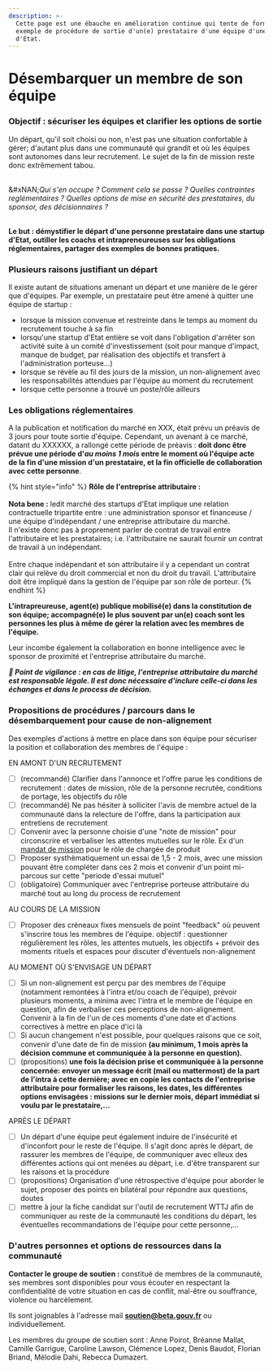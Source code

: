 ```yaml
---
description: >-
  Cette page est une ébauche en amélioration continue qui tente de formaliser un
  exemple de procédure de sortie d'un(e) prestataire d'une équipe d'une startup
  d'Etat.
---
```


# Désembarquer un membre de son équipe

### Objectif : sécuriser les équipes et clarifier les options de sortie

Un départ, qu'il soit choisi ou non, n'est pas une situation confortable à gérer; d'autant plus dans une communauté qui grandit et où les équipes sont autonomes dans leur recrutement. Le sujet de la fin de mission reste donc extrêmement tabou.&#x20;

\
&#xNAN;_&#x51;ui s'en occupe ? Comment cela se passe ? Quelles contraintes reglémentaires ? Quelles options de mise en sécurité des prestataires, du sponsor, des décisionnaires ?_&#x20;

\
**Le but : démystifier le départ d'une personne prestataire dans une startup d'Etat, outiller les coachs et intrapreneureuses sur les obligations réglementaires, partager des exemples de bonnes pratiques.**&#x20;

### Plusieurs raisons justifiant un départ

Il existe autant de situations amenant un départ et une manière de le gérer que d'équipes. Par exemple, un prestataire peut être amené à quitter une équipe de startup :&#x20;

* lorsque la mission convenue et restreinte dans le temps au moment du recrutement touche à sa fin
* lorsqu'une startup d'Etat entière se voit dans l'obligation d'arrêter son activité suite à un comité d'investissement (soit pour manque d'impact, manque de budget, par réalisation des objectifs et transfert à l'administration porteuse...)
* lorsque se révèle au fil des jours de la mission, un non-alignement avec les responsabilités attendues par l'équipe au moment du recrutement
* lorsque cette personne a trouvé un poste/rôle ailleurs&#x20;

### Les obligations réglementaires

A la publication et notification du marché en XXX, était prévu un préavis de 3 jours pour toute sortie d'équipe. Cependant, un avenant à ce marché, datant du XXXXXX, a rallongé cette période de préavis : **doit donc être prévue une période d'**_**au moins 1 mois**_**&#x20;entre le moment où l'équipe acte de la fin d'une mission d'un prestataire, et la fin officielle de collaboration avec cette personne**.&#x20;

{% hint style="info" %}
**Rôle de l'entreprise attributaire :** \
\
**Nota bene :** ledit marché des startups d'Etat implique une relation contractuelle tripartite entre : une administration sponsor et financeuse / une équipe d'indépendant / une entreprise attributaire du marché. \
Il n'existe donc pas à proprement parler de contrat de travail entre l'attributaire et les prestataires; i.e. l'attributaire ne saurait fournir un contrat de travail à un indépendant. \
\
Entre chaque indépendant et son attributaire il y a cependant un contrat clair qui relève du droit commercial et non du droit du travail. L'attributaire doit être impliqué dans la gestion de l'équipe par son rôle de porteur.&#x20;
{% endhint %}

**L'intrapreureuse, agent(e) publique mobilisé(e) dans la constitution de son équipe; accompagné(e) le plus souvent par un(e) coach sont les personnes les plus à même de gérer la relation avec les membres de l'équipe.**&#x20;

Leur incombe également la collaboration en bonne intelligence avec le sponsor de proximité et l'entreprise attributaire du marché.&#x20;

_**📣 Point de vigilance : en cas de litige, l'entreprise attributaire du marché est responsable légale.  Il est donc nécessaire d'inclure celle-ci dans les échanges et dans le process de décision.**_&#x20;

### Propositions de procédures / parcours dans le désembarquement pour cause de non-alignement

Des exemples d'actions à mettre en place dans son équipe pour sécuriser la position et collaboration des membres de l'équipe :&#x20;

EN AMONT D'UN RECRUTEMENT

* [ ] (recommandé) Clarifier dans l'annonce et l'offre parue les conditions de recrutement : dates de mission, rôle de la personne recrutée, conditions de portage, les objectifs du rôle
* [ ] (recommandé) Ne pas hésiter à solliciter l'avis de membre actuel de la communauté dans la relecture de l'offre, dans la participation aux entretiens de recrutement
* [ ] Convenir avec la personne choisie d'une "note de mission" pour circonscrire et verbaliser les attentes mutuelles sur le rôle. Ex d'un [mandat de mission](https://atelier-numerique.notion.site/Mandat-de-mission-charg-e-de-produit-Phase-de-construction-2-Elles-font-la-culture-S1-2022-1-7e9d2f1c799442ff89c75a2fc4bc2363) pour le rôle de chargée de produit&#x20;
* [ ] Proposer systhèmatiquement un essai de 1,5 - 2 mois, avec une mission pouvant être compléter dans ces 2 mois et convenir d'un point mi-parcous sur cette "periode d'essai mutuel"
* [ ] (obligatoire) Communiquer avec l'entreprise porteuse attributaire du marché tout au long du process de recrutement

AU COURS DE LA MISSION

* [ ] Proposer des créneaux fixes mensuels de point "feedback" où peuvent s'inscrire tous les membres de l'équipe. objectif : questionner régulièrement les rôles, les attentes mutuels, les objectifs + prévoir des moments rituels et espaces pour discuter d'éventuels non-alignement&#x20;

AU MOMENT OÙ S'ENVISAGE UN DÉPART

* [ ] Si un non-alignement est perçu par des membres de l'équipe (notamment remontées à l'intra et/ou coach de l'équipe), prévoir plusieurs moments, a minima avec l'intra et le membre de l'équipe en question, afin de verbaliser ces perceptions de non-alignement. Convenir à la fin de l'un de ces moments d'une date et d'actions correctives à mettre en place d'ici là
* [ ] Si aucun changement n'est possible, pour quelques raisons que ce soit, convenir d'une date de fin de mission **(au minimum, 1 mois après la décision commune et communiquée à la personne en question).**&#x20;
* [ ] (propositions) **une fois la décision prise et communiquée à la personne concernée: envoyer un message écrit (mail ou mattermost) de la part de l'intra à cette dernière; avec en copie les contacts de l'entreprise attributaire pour formaliser les raisons, les dates, les différentes options envisagées : missions sur le dernier mois, départ immédiat si voulu par le prestataire,...**

APRÈS LE DÉPART

* [ ] Un départ d'une équipe peut également induire de l'insécurité et d'inconfort pour le reste de l'équipe. Il s'agit donc après le départ, de rassurer les membres de l'équipe, de communiquer avec elleux des différentes actions qui ont menées au départ, i.e. d'être transparent sur les raisons et la procédure
* [ ] (propositions) Organisation d'une rétrospective d'équipe pour aborder le sujet, proposer des points en bilatéral pour répondre aux questions, doutes
* [ ] mettre à jour la fiche candidat sur l'outil de recrutement WTTJ afin de communiquer au reste de la communauté les conditions du départ, les éventuelles recommandations de l'équipe pour cette personne,...

### D'autres personnes et options de ressources dans la communauté&#x20;

**Contacter le groupe de soutien :** constitué de membres de la communauté, ses membres sont disponibles pour vous écouter en respectant la confidentialité de votre situation en cas de conflit, mal-être ou souffrance, violence ou harcèlement.

Ils sont joignables à l'adresse mail **soutien@beta.gouv.fr** ou individuellement.

Les membres du groupe de soutien sont : Anne Poirot, Bréanne Mallat, Camille Garrigue, Caroline Lawson, Clémence Lopez, Denis Baudot, Florian Briand, Mélodie Dahi, Rebecca Dumazert.
